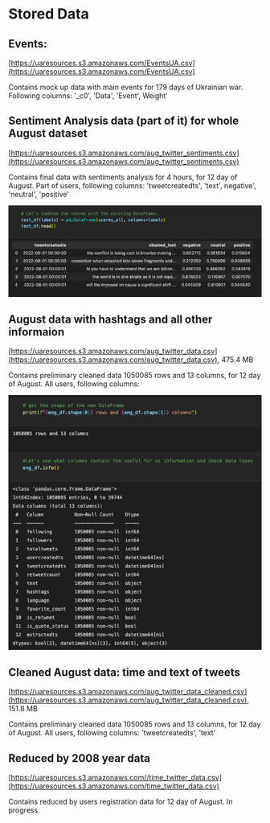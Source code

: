 # Stored Data

## Events: 

[https://uaresources.s3.amazonaws.com/EventsUA.csv](https://uaresources.s3.amazonaws.com/EventsUA.csv)

Contains mock up data with main events for 179 days of Ukrainian war.
Following columns: '_c0', 'Data', 'Event', Weight'

## Sentiment Analysis data (part of it) for whole August dataset

[https://uaresources.s3.amazonaws.com/aug_twitter_sentiments.csv](https://uaresources.s3.amazonaws.com/aug_twitter_sentiments.csv)

Contains final data with sentiments analysis for 4 hours, for 12 day of August.
Part of users, following columns: 'tweetcreatedts', 'text', negative', 'neutral', 'positive'

![img10.png](/Preliminary_Data_Analysis/Twitter/Resources/Images/img10.png)

## August data with hashtags and all other informaion

[https://uaresources.s3.amazonaws.com/aug_twitter_data.csv](https://uaresources.s3.amazonaws.com/aug_twitter_data.csv), 475.4 MB

Contains preliminary cleaned data 1050085 rows and 13 columns, for 12 day of August.
All users, following columns:

![img9.png](/Preliminary_Data_Analysis/Twitter/Resources/Images/img9.png)

## Cleaned August data: time and text of tweets

[https://uaresources.s3.amazonaws.com/aug_twitter_data_cleaned.csv](https://uaresources.s3.amazonaws.com/aug_twitter_data_cleaned.csv), 151.8 MB

Contains preliminary cleaned data 1050085 rows and 13 columns, for 12 day of August.
All users, following columns: 'tweetcreatedts', 'text'

## Reduced by 2008 year data

[https://uaresources.s3.amazonaws.com//time_twitter_data.csv](https://uaresources.s3.amazonaws.com/time_twitter_data.csv)

Contains reduced by users registration data for 12 day of August.
In progress.




